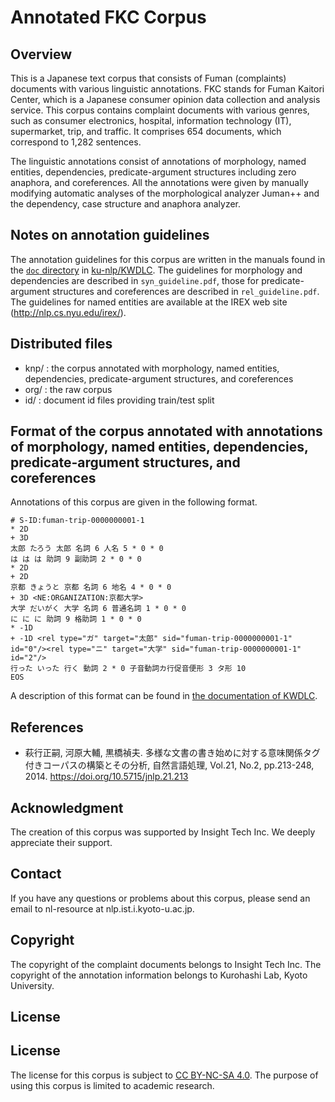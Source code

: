 # Annotated FKC Corpus

## Overview

This is a Japanese text corpus that consists of Fuman (complaints) documents with various linguistic annotations. FKC stands for Fuman Kaitori Center, which is a Japanese consumer opinion data collection and analysis service. This corpus contains complaint documents with various genres, such as consumer electronics, hospital, information technology (IT), supermarket, trip, and traffic. It comprises 654 documents, which correspond to 1,282 sentences.

The linguistic annotations consist of annotations of morphology, named entities, dependencies, predicate-argument structures including zero anaphora, and coreferences. All the annotations were given by manually modifying automatic analyses of the morphological analyzer Juman++ and the dependency, case structure and anaphora analyzer.

## Notes on annotation guidelines

The annotation guidelines for this corpus are written in the manuals found in the [`doc` directory](https://github.com/ku-nlp/KWDLC/tree/master/doc) in [ku-nlp/KWDLC](https://github.com/ku-nlp/KWDLC/).
The guidelines for morphology and dependencies are described in `syn_guideline.pdf`, those for predicate-argument structures and coreferences are described in `rel_guideline.pdf`.
The guidelines for named entities are available at the IREX web site (<http://nlp.cs.nyu.edu/irex/>).

## Distributed files

* knp/ : the corpus annotated with morphology, named entities, dependencies, predicate-argument structures, and coreferences
* org/ : the raw corpus
* id/ : document id files providing train/test split

## Format of the corpus annotated with annotations of morphology, named entities, dependencies, predicate-argument structures, and coreferences

Annotations of this corpus are given in the following format.

```text
# S-ID:fuman-trip-0000000001-1
* 2D
+ 3D
太郎 たろう 太郎 名詞 6 人名 5 * 0 * 0
は は は 助詞 9 副助詞 2 * 0 * 0
* 2D
+ 2D
京都 きょうと 京都 名詞 6 地名 4 * 0 * 0
+ 3D <NE:ORGANIZATION:京都大学>
大学 だいがく 大学 名詞 6 普通名詞 1 * 0 * 0
に に に 助詞 9 格助詞 1 * 0 * 0
* -1D
+ -1D <rel type="ガ" target="太郎" sid="fuman-trip-0000000001-1" id="0"/><rel type="ニ" target="大学" sid="fuman-trip-0000000001-1" id="2"/>
行った いった 行く 動詞 2 * 0 子音動詞カ行促音便形 3 タ形 10
EOS
```

A description of this format can be found in [the documentation of KWDLC](https://github.com/ku-nlp/KWDLC#format-of-the-corpus-annotated-with-annotations-of-morphology-named-entities-dependencies-predicate-argument-structures-and-coreferences).

## References

* 萩行正嗣, 河原大輔, 黒橋禎夫. 多様な文書の書き始めに対する意味関係タグ付きコーパスの構築とその分析, 自然言語処理, Vol.21, No.2, pp.213-248, 2014.
<https://doi.org/10.5715/jnlp.21.213>

## Acknowledgment

The creation of this corpus was supported by Insight Tech Inc. We deeply appreciate their support.

## Contact

If you have any questions or problems about this corpus, please send an email to nl-resource at nlp.ist.i.kyoto-u.ac.jp.

## Copyright

The copyright of the complaint documents belongs to Insight Tech Inc.
The copyright of the annotation information belongs to Kurohashi Lab, Kyoto University.

## License

## License

The license for this corpus is subject to [CC BY-NC-SA 4.0](https://creativecommons.org/licenses/by-nc-sa/4.0/).
The purpose of using this corpus is limited to academic research.
